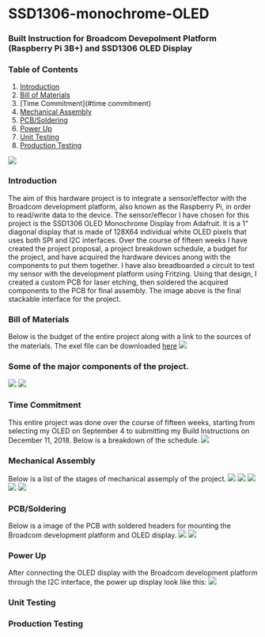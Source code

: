 # SSD1306-monochrome-OLED

### Built Instruction for Broadcom Devepolment Platform (Raspberry Pi 3B+) and SSD1306 OLED Display

### Table of Contents
1. [Introduction](#introduction)
2. [Bill of Materials](#bill_of_materials) 
3. [Time Commitment](#time commitment)
4. [Mechanical Assembly](#mechamical_assembly)
5. [PCB/Soldering](#pcb_soldering)
6. [Power Up](#power_up)
7. [Unit Testing](#unit_testing)
8. [Production Testing](#production_testing)

![](https://github.com/dchristie75/SSD1306-Monochrome-OLED/blob/master/images/stackable.jpg)

### Introduction
The aim of this hardware project is to integrate a sensor/effector with the Broadcom development platform, also known as the Raspberry Pi, in order to read/write data to the device. The sensor/effecor I have chosen for this project is the SSD1306 OLED Monochrome Display from Adafruit. It is a 1" diagonal display that is made of 128X64 individual white OLED pixels that uses both SPI and I2C interfaces. Over the course of fifteen weeks I have created the project proposal, a project breakdown schedule, a budget for the project, and have acquired the hardware devices anong with the components to put them together. I have also breadboarded a circuit to test my sensor with the development platform using Fritzing. Using that design, I created a custom PCB for laser etching, then soldered the acquired components to the PCB for final assembly. The image above is the final stackable interface for the project. 

### Bill of Materials
Below is the budget of the entire project along with a link to the sources of the materials. The exel file can be downloaded [here](https://github.com/dchristie75/SSD1306-Monochrome-OLED/blob/master/Documentation/Hardware_Production_Budget.xlsx)
![](https://github.com/dchristie75/SSD1306-Monochrome-OLED/blob/master/images/budget.PNG)

### Some of the major components of the project. 
![](https://github.com/dchristie75/SSD1306-Monochrome-OLED/blob/master/images/ssd1306.jpg)
![](https://github.com/dchristie75/SSD1306-Monochrome-OLED/blob/master/images/componentskit.jpg)
![]()
![]()

### Time Commitment
This entire project was done over the course of fifteen weeks, starting from selecting my OLED on September 4 to submitting my Build Instructions on December 11, 2018. Below is a breakdown of the schedule.
![](https://github.com/dchristie75/SSD1306-Monochrome-OLED/blob/master/images/project_schedule.PNG)

### Mechanical Assembly
Below is a list of the stages of mechanical assemply of the project.
![](https://github.com/dchristie75/SSD1306-Monochrome-OLED/blob/master/images/pcb.jpg)
![](https://github.com/dchristie75/SSD1306-Monochrome-OLED/blob/master/Index_src/pcbwithheaders1.jpg)
![](https://github.com/dchristie75/SSD1306-Monochrome-OLED/blob/master/images/stackable.jpg)
![](https://github.com/dchristie75/SSD1306-Monochrome-OLED/blob/master/Index_src/stackable1.jpg)
![](https://github.com/dchristie75/SSD1306-Monochrome-OLED/blob/master/Index_src/PiCase.jpg)

### PCB/Soldering
Below is a image of the PCB with soldered headers for mounting the Broadcom development platform and OLED display.
![](https://github.com/dchristie75/SSD1306-Monochrome-OLED/blob/master/Index_src/pcb.jpg)
![](https://github.com/dchristie75/SSD1306-Monochrome-OLED/blob/master/Index_src/pcbwithheaders1.jpg)

### Power Up
After connecting the OLED display with the Broadcom development platform through the I2C interface, the power up display look like this:
![](https://github.com/dchristie75/SSD1306-Monochrome-OLED/blob/master/Index_src/20181113_000239.jpg)

### Unit Testing


### Production Testing

